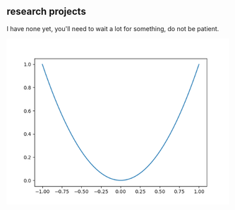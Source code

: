 ## research projects 

I have none yet, you'll need to wait a lot for something, do not be patient.

![picture of Squared plots](squareplotd.png)
